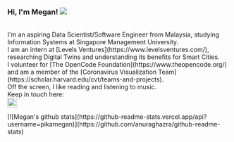 ### Hi, I'm Megan! ![](https://visitor-badge.glitch.me/badge?page_id=pikamegan.pikamegan)
<br>
I'm an aspiring Data Scientist/Software Engineer from Malaysia, studying Information Systems at Singapore Management University.
<br>
I am an intern at [Levels Ventures](https://www.levelsventures.com/), researching Digital Twins and understanding its benefits for Smart Cities.<br>
I volunteer for [The OpenCode Foundation](https://www.theopencode.org/) and am a member of the [Coronavirus Visualization Team](https://scholar.harvard.edu/cvt/teams-and-projects).
<br>
Off the screen, I like reading and listening to music.
<br>
Keep in touch here:<br>
<a href="https://www.linkedin.com/in/megan-thong/">
  <img align="left" alt="Megan's LinkedIn" width="22px" src="https://cdn.jsdelivr.net/npm/simple-icons@v3/icons/linkedin.svg" />
</a>
<br>
<br>[![Megan's github stats](https://github-readme-stats.vercel.app/api?username=pikamegan)](https://github.com/anuraghazra/github-readme-stats)

  
<!--
**pikamegan/pikamegan** is a ✨ _special_ ✨ repository because its `README.md` (this file) appears on your GitHub profile.

Here are some ideas to get you started:

- 🔭 I’m currently working on ...
- 🌱 I’m currently learning ...
- 👯 I’m looking to collaborate on ...
- 🤔 I’m looking for help with ...
- 💬 Ask me about ...
- 📫 How to reach me: ...
- 😄 Pronouns: ...
- ⚡ Fun fact: ...
-->
